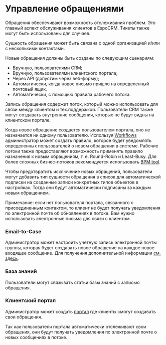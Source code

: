 # Управление обращениями

Обращения обеспечивают возможность отслеживания проблем. Это главный аспект обслуживания клиентов в EspoCRM. Тикеты также могут быть использованы для случаев.

Сущность обращения может быть связана с одной организацией и/или с несколькими контактами.

Новые обращения должны быть созданы по следующим сценариям:

* Вручную, пользователями CRM;
* Вручную, пользователями клиентского портала;
* Через API (допустим через веб-форму);
* Автоматически, когда новое письмо пришло на определенный почтовый ящик.
* Автоматически, с помощью правила рабочего потока.

Запись обращения содержит поток, который можно использовать для связи между клиентом и тех.поддержкой. Пользователи CRM также могут создавать внутренние сообщения, которые не будут видны на клиентском портале. 

Когда новое обращение создается пользователем портала, оно не назначается ни одному пользователю. Используя [Workflows](../administration/workflows.md) администратор может создать правило, которое будет уведомлять определенных пользователей о новом обращении в системе. Рабочие потоки также предоставляют возможность применять правило назначения к новым обращениям, т. е. Round-Robin и Least-Busy. Для более сложных бизнес-потоков рекомендуется использовать [BPM tool](../administration/bpm.md).

Чтобы предотвратить исключение новых обращений, пользователи могут добавить тип сущности обращения в список для автоматической подписки на созданные записи конкретных типов объектов в настройках. Тогда они будут автоматически подписаны за каждым новым обращением.

Примечание: если нет пользователя портала, связанного с присоединенным контактом, то клиент не будет получать уведомления по электронной почте об обновлениях в потоке. Вам нужно использовать электронные письма для связи с клиентом.

### Email-to-Case

Администратор может настроить учетную запись электронной почты группы, которая будет создавать новое обращение на каждое новое входящее сообщение. Для получения дополнительной информации [см. здесь](../administration/emails.md).

### База знаний

Пользователи могут связывать статьи базы знаний с записью обращения.

### Клиентский портал

Администратор может создать [портал](../administration/portal.md) где клиенты смогут создавать свои обращения.

Так как пользователи портала автоматически отслеживают свои обращения, они будут получать уведомления по электронной почте о новых сообщениях в потоке.
